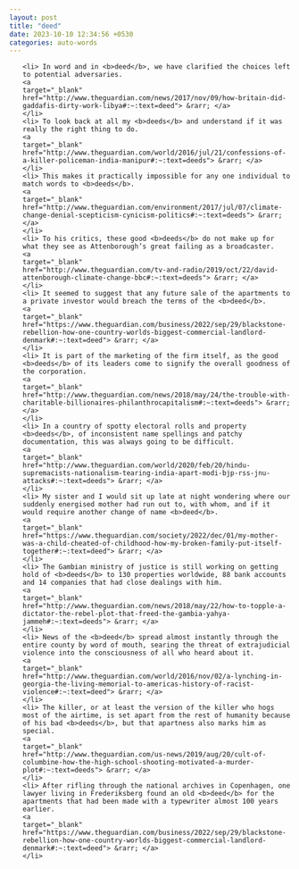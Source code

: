 ```yaml
---
layout: post
title: "deed"
date: 2023-10-10 12:34:56 +0530
categories: auto-words
---
```

<ol>

    <li> In word and in <b>deed</b>, we have clarified the choices left to potential adversaries.
    <a 
    target="_blank" 
    href="http://www.theguardian.com/news/2017/nov/09/how-britain-did-gaddafis-dirty-work-libya#:~:text=deed"> &rarr; </a>
    </li>
    <li> To look back at all my <b>deeds</b> and understand if it was really the right thing to do.
    <a 
    target="_blank" 
    href="http://www.theguardian.com/world/2016/jul/21/confessions-of-a-killer-policeman-india-manipur#:~:text=deeds"> &rarr; </a>
    </li>
    <li> This makes it practically impossible for any one individual to match words to <b>deeds</b>.
    <a 
    target="_blank" 
    href="http://www.theguardian.com/environment/2017/jul/07/climate-change-denial-scepticism-cynicism-politics#:~:text=deeds"> &rarr; </a>
    </li>
    <li> To his critics, these good <b>deeds</b> do not make up for what they see as Attenborough’s great failing as a broadcaster.
    <a 
    target="_blank" 
    href="http://www.theguardian.com/tv-and-radio/2019/oct/22/david-attenborough-climate-change-bbc#:~:text=deeds"> &rarr; </a>
    </li>
    <li> It seemed to suggest that any future sale of the apartments to a private investor would breach the terms of the <b>deed</b>.
    <a 
    target="_blank" 
    href="https://www.theguardian.com/business/2022/sep/29/blackstone-rebellion-how-one-country-worlds-biggest-commercial-landlord-denmark#:~:text=deed"> &rarr; </a>
    </li>
    <li> It is part of the marketing of the firm itself, as the good <b>deeds</b> of its leaders come to signify the overall goodness of the corporation.
    <a 
    target="_blank" 
    href="http://www.theguardian.com/news/2018/may/24/the-trouble-with-charitable-billionaires-philanthrocapitalism#:~:text=deeds"> &rarr; </a>
    </li>
    <li> In a country of spotty electoral rolls and property <b>deeds</b>, of inconsistent name spellings and patchy documentation, this was always going to be difficult.
    <a 
    target="_blank" 
    href="http://www.theguardian.com/world/2020/feb/20/hindu-supremacists-nationalism-tearing-india-apart-modi-bjp-rss-jnu-attacks#:~:text=deeds"> &rarr; </a>
    </li>
    <li> My sister and I would sit up late at night wondering where our suddenly energised mother had run out to, with whom, and if it would require another change of name <b>deed</b>.
    <a 
    target="_blank" 
    href="https://www.theguardian.com/society/2022/dec/01/my-mother-was-a-child-cheated-of-childhood-how-my-broken-family-put-itself-together#:~:text=deed"> &rarr; </a>
    </li>
    <li> The Gambian ministry of justice is still working on getting hold of <b>deeds</b> to 130 properties worldwide, 88 bank accounts and 14 companies that had close dealings with him.
    <a 
    target="_blank" 
    href="http://www.theguardian.com/news/2018/may/22/how-to-topple-a-dictator-the-rebel-plot-that-freed-the-gambia-yahya-jammeh#:~:text=deeds"> &rarr; </a>
    </li>
    <li> News of the <b>deed</b> spread almost instantly through the entire county by word of mouth, searing the threat of extrajudicial violence into the consciousness of all who heard about it.
    <a 
    target="_blank" 
    href="http://www.theguardian.com/world/2016/nov/02/a-lynching-in-georgia-the-living-memorial-to-americas-history-of-racist-violence#:~:text=deed"> &rarr; </a>
    </li>
    <li> The killer, or at least the version of the killer who hogs most of the airtime, is set apart from the rest of humanity because of his bad <b>deeds</b>, but that apartness also marks him as special.
    <a 
    target="_blank" 
    href="http://www.theguardian.com/us-news/2019/aug/20/cult-of-columbine-how-the-high-school-shooting-motivated-a-murder-plot#:~:text=deeds"> &rarr; </a>
    </li>
    <li> After rifling through the national archives in Copenhagen, one lawyer living in Frederiksberg found an old <b>deed</b> for the apartments that had been made with a typewriter almost 100 years earlier.
    <a 
    target="_blank" 
    href="https://www.theguardian.com/business/2022/sep/29/blackstone-rebellion-how-one-country-worlds-biggest-commercial-landlord-denmark#:~:text=deed"> &rarr; </a>
    </li>